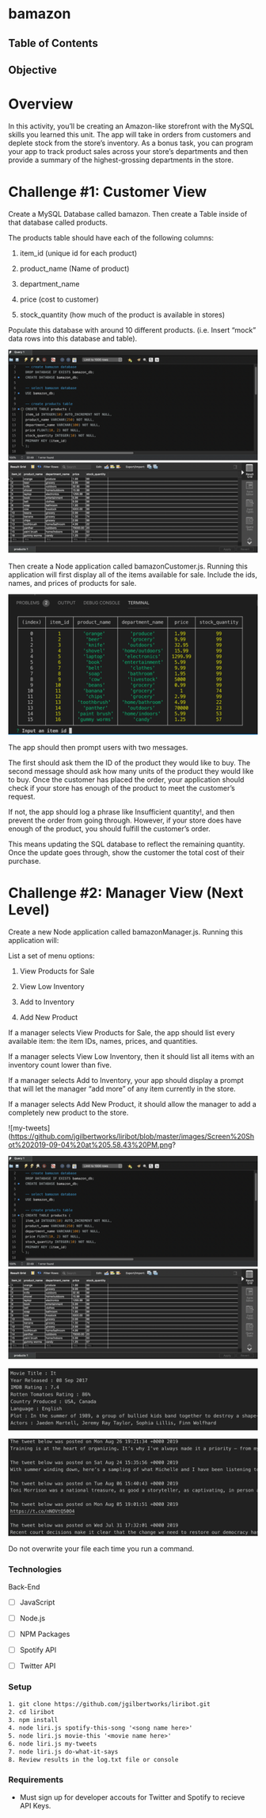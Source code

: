# bamazon

## Table of Contents 

## Objective 

# Overview

In this activity, you’ll be creating an Amazon-like storefront with the MySQL skills you learned this unit. The app will
take in orders from customers and deplete stock from the store’s inventory. As a bonus task, you can program your app to
track product sales across your store’s departments and then provide a summary of the highest-grossing departments in the 
store.

# Challenge #1: Customer View 

Create a MySQL Database called bamazon. Then create a Table inside of that database called products.

The products table should have each of the following columns:

1. item_id (unique id for each product)

2. product_name (Name of product)

3. department_name

4. price (cost to customer)

5. stock_quantity (how much of the product is available in stores)

Populate this database with around 10 different products. (i.e. Insert “mock” data rows into this database and table).

![sql](https://github.com/jgilbertworks/bamazon/blob/master/assets/images/Screen%20Shot%202019-09-17%20at%206.03.47%20PM.png?raw=true "sql")

Then create a Node application called bamazonCustomer.js. Running this application will first display all of the items available for sale. Include the ids, names, and prices of products for sale.

![table](https://github.com/jgilbertworks/bamazon/blob/master/assets/images/Screen%20Shot%202019-09-17%20at%206.06.16%20PM.png?raw=true "table")

The app should then prompt users with two messages.

The first should ask them the ID of the product they would like to buy.
The second message should ask how many units of the product they would like to buy.
Once the customer has placed the order, your application should check if your store has enough of the product to meet the customer’s request.

If not, the app should log a phrase like Insufficient quantity!, and then prevent the order from going through.
However, if your store does have enough of the product, you should fulfill the customer’s order.

This means updating the SQL database to reflect the remaining quantity.
Once the update goes through, show the customer the total cost of their purchase.

# Challenge #2: Manager View (Next Level)

Create a new Node application called bamazonManager.js. Running this application will:

List a set of menu options:

1. View Products for Sale

2. View Low Inventory

3. Add to Inventory

4. Add New Product

If a manager selects View Products for Sale, the app should list every available item: the item IDs, names, prices, and quantities.

If a manager selects View Low Inventory, then it should list all items with an inventory count lower than five.

If a manager selects Add to Inventory, your app should display a prompt that will let the manager “add more” of any item currently in the store.

If a manager selects Add New Product, it should allow the manager to add a completely new product to the store.

![my-tweets](https://github.com/jgilbertworks/liribot/blob/master/images/Screen%20Shot%202019-09-04%20at%205.58.43%20PM.png?

![sql](https://github.com/jgilbertworks/bamazon/blob/master/assets/images/Screen%20Shot%202019-09-17%20at%206.03.47%20PM.png?raw=true "sql")

   ![movie-this](https://github.com/jgilbertworks/liribot/blob/master/images/Screen%20Shot%202019-09-04%20at%204.26.40%20PM.png?raw=true "liribot")


   ![my-tweets](https://github.com/jgilbertworks/liribot/blob/master/images/Screen%20Shot%202019-09-04%20at%204.26.25%20PM.png?raw=true "liribot")
   
Do not overwrite your file each time you run a command.

### Technologies
Back-End
- [ ] JavaScript
- [ ] Node.js
- [ ] NPM Packages
- [ ] Spotify API
- [ ] Twitter API


### Setup 
```
1. git clone https://github.com/jgilbertworks/liribot.git
2. cd liribot
3. npm install 
4. node liri.js spotify-this-song '<song name here>'
5. node liri.js movie-this '<movie name here>'
6. node liri.js my-tweets
7. node liri.js do-what-it-says
8. Review results in the log.txt file or console

```
### Requirements

- Must sign up for developer accouts for Twitter and Spotify to recieve API Keys.
